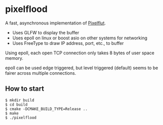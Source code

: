 # pixelflood

A fast, asynchronous implementation of [Pixelflut](https://cccgoe.de/wiki/Pixelflut).

- Uses GLFW to display the buffer
- Uses epoll on linux or boost asio on other systems for networking
- Uses FreeType to draw IP address, port, etc., to buffer

Using epoll, each open TCP connection only takes 8 bytes of user space memory.

epoll can be used edge triggered, but level triggered (default) seems to be fairer across multiple connections.

## How to start
```
$ mkdir build
$ cd build
$ cmake -DCMAKE_BUILD_TYPE=Release ..
$ make
$ ./pixelflood
```
